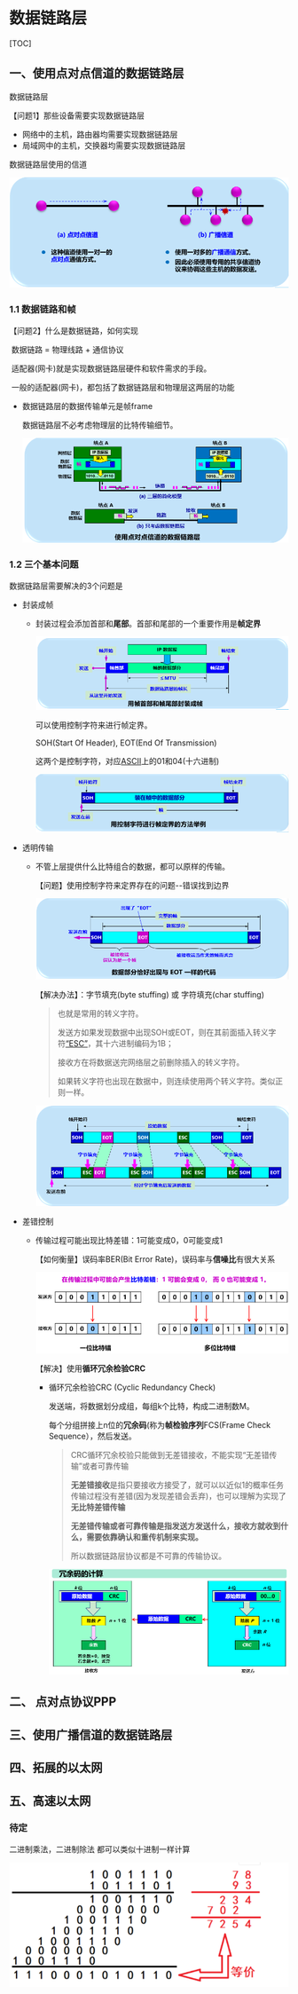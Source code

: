 # 数据链路层

[TOC]

## 一、使用点对点信道的数据链路层

数据链路层

【问题1】那些设备需要实现数据链路层

* 网络中的主机，路由器均需要实现数据链路层
* 局域网中的主机，交换器均需要实现数据链路层

数据链路层使用的信道

![image-20211206223040120](images/image-20211206223040120.png)



### 1.1 数据链路和帧

【问题2】什么是数据链路，如何实现

​		数据链路 = 物理线路 + 通信协议

​		适配器(网卡)就是实现数据链路层硬件和软件需求的手段。

​		一般的适配器(网卡)，都包括了数据链路层和物理层这两层的功能		

* 数据链路层的数据传输单元是帧frame

  数据链路层不必考虑物理层的比特传输细节。

  ![image-20211206223632731](images/image-20211206223632731.png)

  

### 1.2 三个基本问题

数据链路层需要解决的3个问题是

* 封装成帧

  * 封装过程会添加首部和**尾部**。首部和尾部的一个重要作用是**帧定界**

    ![image-20211206223902989](images/image-20211206223902989.png)

    可以使用控制字符来进行帧定界。

    SOH(Start Of Header), EOT(End Of Transmission)

    这两个是控制字符，对应[ASCII](https://zh.wikipedia.org/wiki/ASCII)上的01和04(十六进制)

    ![image-20211206224046287](images/image-20211206224046287.png)

* 透明传输

  * 不管上层提供什么比特组合的数据，都可以原样的传输。

    【问题】使用控制字符来定界存在的问题--错误找到边界

    ![image-20211206224201197](images/image-20211206224201197.png)

    【解决办法】：字节填充(byte stuffing) 或 字符填充(char stuffing)

    > 也就是常用的转义字符。
    >
    > 发送方如果发现数据中出现SOH或EOT，则在其前面插入转义字符[“ESC”](https://zh.wikipedia.org/wiki/ASCII)，其十六进制编码为1B；
    >
    > 接收方在将数据送完网络层之前删除插入的转义字符。
    >
    > 如果转义字符也出现在数据中，则连续使用两个转义字符。类似正则一样。

    ![image-20211206225218626](images/image-20211206225218626.png)

* 差错控制

  * 传输过程可能出现比特差错：1可能变成0，0可能变成1

    【如何衡量】误码率BER(Bit Error Rate)，误码率与**信噪比**有很大关系

    ![image-20211206225305192](images/image-20211206225305192.png)

    【解决】使用**循环冗余检验CRC**
    * 循环冗余检验CRC (Cyclic Redundancy Check)

      发送端，将数据划分成组，每组k个比特，构成二进制数M。

      每个分组拼接上n位的**冗余码**(称为**帧检验序列**FCS(Frame Check Sequence），然后发送。

      > CRC循环冗余校验只能做到无差错接收，不能实现“无差错传输”或者可靠传输
      >
      > **无差错接收**是指只要接收方接受了，就可以以近似1的概率任务传输过程没有差错(因为发现差错会丢弃)，也可以理解为实现了**无比特差错传输**
      >
      > **无差错传输或者可靠传输是指发送方发送什么，接收方就收到什么，需要依靠确认和重传机制来实现。**
      >
      > 所以数据链路层协议都是不可靠的传输协议。

      ![image-20211206230411793](images/image-20211206230411793.png)

## 二、 点对点协议PPP

## 三、使用广播信道的数据链路层

## 四、拓展的以太网

## 五、高速以太网







### 待定

二进制乘法，二进制除法 都可以类似十进制一样计算

![image-20211206231105017](images/image-20211206231105017.png)